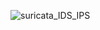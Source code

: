 ![suricata_IDS_IPS](https://github.com/user-attachments/assets/7b17fdc6-280e-4a48-aba4-54369a2c662d)
